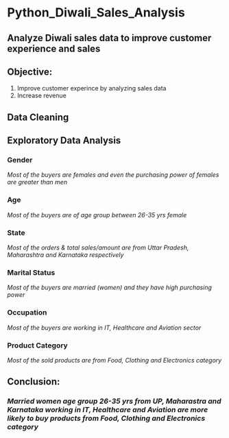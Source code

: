 # Python_Diwali_Sales_Analysis

## Analyze Diwali sales data to improve customer experience and sales

## Objective: 
1. Improve customer experince by analyzing sales data
2. Increase revenue

## Data Cleaning

## Exploratory Data Analysis

### Gender
*Most of the buyers are females and even the purchasing power of females are greater than men*

### Age
*Most of the buyers are of age group between 26-35 yrs female*

### State
*Most of the orders & total sales/amount are from Uttar Pradesh, Maharashtra and Karnataka respectively*

### Marital Status
*Most of the buyers are married (women) and they have high purchasing power*

### Occupation
*Most of the buyers are working in IT, Healthcare and Aviation sector*

### Product Category
*Most of the sold products are from Food, Clothing and Electronics category*

## Conclusion:

### *Married women age group 26-35 yrs from UP, Maharastra and Karnataka working in IT, Healthcare and Aviation are more likely to buy products from Food, Clothing and Electronics category*
